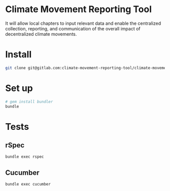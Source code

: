 # Climate Movement Reporting Tool

It will allow local chapters to input relevant data and enable the centralized collection, reporting, and communication of the overall impact of decentralized climate movements. 

# Install

```bash
git clone git@gitlab.com:climate-movement-reporting-tool/climate-movement-reporting-tool.git
```

# Set up

```bash
# gem install bundler
bundle
```
 
# Tests

## rSpec

```.bash
bundle exec rspec
```

## Cucumber

```.bash
bundle exec cucumber
```
